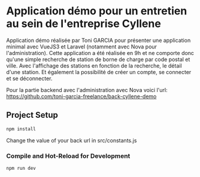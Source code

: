 # Application démo pour un entretien au sein de l'entreprise Cyllene

Application démo réalisée par Toni GARCIA pour présenter une application minimal avec VueJS3 et Laravel (notamment avec Nova pour l'administration).
Cette application a été réalisée en 9h et ne comporte donc qu'une simple recherche de station de borne de charge par code postal et ville. 
Avec l'affichage des stations en fonction de la recherche, le détail d'une station.
Et également la possibilité de créer un compte, se connecter et se déconnecter.

Pour la partie backend avec l'administration avec Nova voici l'url: https://github.com/toni-garcia-freelance/back-cyllene-demo

## Project Setup

```sh
npm install
```

Change the value of your back url in src/constants.js 

### Compile and Hot-Reload for Development

```sh
npm run dev
```


